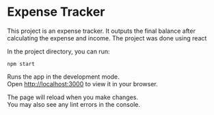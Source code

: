 # Expense Tracker

This project is an expense tracker. It outputs the final balance after calculating the expense and income. The project was done using react

In the project directory, you can run:

`npm start`

Runs the app in the development mode.\
Open [http://localhost:3000](http://localhost:3000) to view it in your browser.

The page will reload when you make changes.\
You may also see any lint errors in the console.

